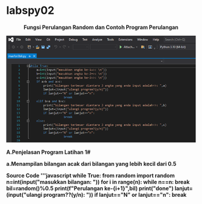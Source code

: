 # labspy02
<p align="center">
<b>Fungsi Perulangan Random dan Contoh Program Perulangan</b>
</p>
<p>

<p align="center">
<img src="https://github.com/ariandto/labspy02/blob/main/gmb/s1.png"/>
<p align="center">
</p>

<b>A.</b><b>Penjelasan Program Latihan 1#</b><p>
<b>a.</b><b>Menampilan bilangan acak dari bilangan yang lebih kecil dari 0.5<p>
<b>Source Code</b><b>
'''javascript
while True:
    from random import random
    n=int(input("masukkan bilangan: "))
    for i in range(n):
        while n==n:
            break
        bil=random()%0.5
        print(f"Perulangan ke-{i+1}",bil)
    print("done")
    lanjut=(input("ulangi program??(y/n): "))
    if lanjut=="N" or lanjut=="n":
        break
```